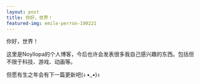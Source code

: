 ```yaml
---
layout: post
title: 你好，世界！
featured-img: emile-perron-190221
---
```


你好，世界！

这里是Noyllopa的个人博客，今后也许会发表很多我自己感兴趣的东西。包括但不限于科技、游戏、动画等。

但愿有生之年会有下一篇更新吧(ง •_•)ง